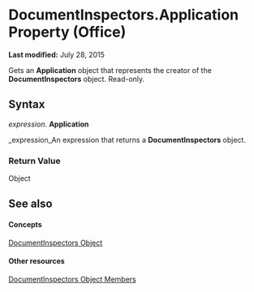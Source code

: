 
# DocumentInspectors.Application Property (Office)

 **Last modified:** July 28, 2015

Gets an  **Application** object that represents the creator of the **DocumentInspectors** object. Read-only.

## Syntax

 _expression_. **Application**

 _expression_An expression that returns a  **DocumentInspectors** object.


### Return Value

Object


## See also


#### Concepts


 [DocumentInspectors Object](8366d7cd-e016-bb99-d27f-749ca10352f1.md)
#### Other resources


 [DocumentInspectors Object Members](1cf21432-076c-e5fe-496c-e20048a0e62e.md)
